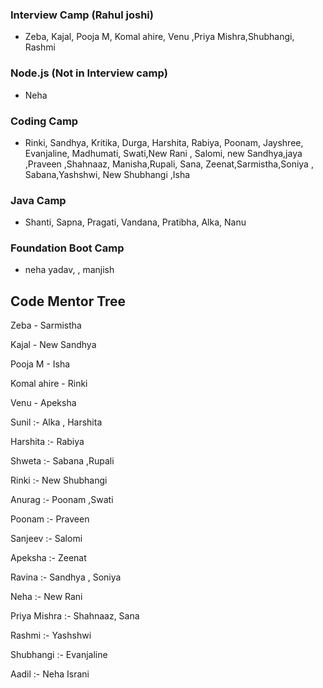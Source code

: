 ### Interview Camp (Rahul joshi)

- Zeba, Kajal, Pooja M, Komal ahire, Venu ,Priya Mishra,Shubhangi, Rashmi

### Node.js (Not in Interview camp)

 - Neha 

### Coding Camp

- Rinki, Sandhya, Kritika, Durga, Harshita, Rabiya, Poonam, Jayshree, Evanjaline, Madhumati, Swati,New Rani , Salomi, new Sandhya,jaya ,Praveen ,Shahnaaz, Manisha,Rupali, Sana, Zeenat,Sarmistha,Soniya , Sabana,Yashshwi, New Shubhangi ,Isha


### Java Camp

- Shanti, Sapna, Pragati, Vandana, Pratibha, Alka, Nanu


### Foundation Boot Camp

- neha yadav, , manjish 

## Code Mentor Tree

Zeba - Sarmistha

Kajal - New Sandhya

Pooja M - Isha

Komal ahire -  Rinki

Venu - Apeksha 

Sunil :- Alka , Harshita 

Harshita :- Rabiya

Shweta :- Sabana ,Rupali

Rinki :- New Shubhangi 

Anurag :- Poonam ,Swati  

Poonam :- Praveen

Sanjeev :- Salomi

Apeksha :- Zeenat

Ravina :- Sandhya  , Soniya

Neha :-  New Rani 

Priya Mishra :- Shahnaaz, Sana

Rashmi :- Yashshwi

Shubhangi :- Evanjaline

Aadil :-  Neha Israni














